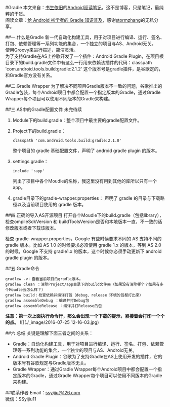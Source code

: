#Gradle
本文来自：[书生依旧](https://github.com/ssyijiu)的[Android阅读笔记](https://github.com/ssyijiu/Android-ReadingNotes)，这不是博客，只是笔记，最纯粹的干货。     
阅读文章：[给 Android 初学者的 Gradle 知识普及](http://stormzhang.com/android/2016/07/02/gradle-for-android-beginners/)，感谢[stormzhang](http://stormzhang.com/)的无私分享。

##一.什么是Gradle
新一代自动化构建工具，用于对项目进行编译、运行、签名、打包、依赖管理等一系列功能的集合，一个独立的项目与AS、Android无关。    
使用Groovy来进行描述，简洁灵活。     
为了支持Gradle在AS上谷歌开发了一个插件：Android Gradle Plugin，在项目根目录下的build.gradle文件中有这么一行用来依赖该插件的代码：classpath 'com.android.tools.build:gradle:2.1.2' 这个版本号是gradle插件，是谷歌定的，和Gradle官方没有关系。 

##二.Gradle Wrapper
为了解决不同项目Gradle版本不一致的问题，谷歌推出的Gradle包装，每个Android项目中都会配置一个指定版本的Gradle，通过Gradle Wrapper每个项目可以使用不同版本的Gradle来构建。

##三.AS中的Gradle配置文件
未完待续 

1. Module下的build.gradle：整个项目中最主要的gradle配置文件。 
2. Project下的build.gradle： 
    ```
    classpath 'com.android.tools.build:gradle:2.1.0'
    ```
    整个项目的 gradle 基础配置文件，声明了 android gradle plugin 的版本。

3. settings.gradle： 
    ```
    include ':app'
    ```
    列出了项目中各个Moudle的名称，我这里没有用到其他的库所以只有一个app。

4. gradle目录下的gradle-wrapper.properties：
     声明了 gradle 的目录与下载路径以及当前项目使用的 gradle 版本。

##四.正确的导入AS开源项目
打开各个Moudle下的build.gradle（包括library），检查ompileSdkVersion 和 buildToolsVersion是否和本地版本一直，不一致的话修改版本或者下载该版本。 

检查 gradle-wrapper.properties，Google 有些时候要求不同的 AS 支持不同的 gradle 版本。比如 AS 1.0 的时候要求必须使用 gradle 1.x 的版本，等到 AS 2.0 的时候，Google 不支持 gradle1.x 的版本，这个时候你必须手动更新下 android gradle plugin 的版本。

##五.Gradle命令
```
gradlew -v：查看当前项目的gradle版本。 
gradlew clean ：清除Project/app目录下的build文件夹（如果没有清除哪个？如果有多个Moudle会怎么样？） 
gradlew build：检查依赖并编译打包（debug、release 环境的包都打出来） 
gradlew assembleDebug ：编译并打Debug包 
gradlew assembleRelease ：编译并打Release的包 
```
**注意：第一次上面执行命令行，那么会出现一个下载的提示，紧接着会打印一个个的点。** 
    ![](./_image/2016-07-25 12-16-03.jpg) 

##六.总结
关键是理解下面三者之间的关系：
- Gradle：自动化构建工具，用于对项目进行编译、运行、签名、打包、依赖管理等一系列功能的集合，一个独立的项目与AS、Android无关。
- Android Gradle Plugin：谷歌为了支持Gradle在AS上使用开发的插件，它的版本号有谷歌规定与Gradle版本无关。
- Gradle Wrapper：通过Gradle Wrapper每个Android项目中都会配置一个指定版本的Gradle，通过Gradle Wrapper每个项目可以使用不同版本的Gradle来构建。

##联系作者
Email：ssyijiu@126.com   
微信：SSyijiu11



